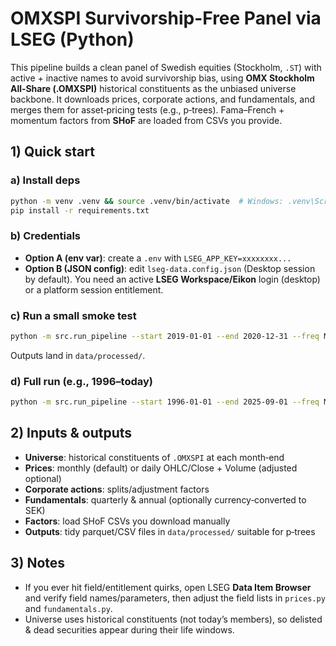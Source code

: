 # OMXSPI Survivorship-Free Panel via LSEG (Python)

This pipeline builds a clean panel of Swedish equities (Stockholm, `.ST`) with active + inactive names to avoid survivorship bias, using **OMX Stockholm All‑Share (.OMXSPI)** historical constituents as the unbiased universe backbone. It downloads prices, corporate actions, and fundamentals, and merges them for asset‑pricing tests (e.g., p‑trees). Fama–French + momentum factors from **SHoF** are loaded from CSVs you provide.

## 1) Quick start

### a) Install deps
```bash
python -m venv .venv && source .venv/bin/activate  # Windows: .venv\Scripts\activate
pip install -r requirements.txt
```

### b) Credentials

* **Option A (env var)**: create a `.env` with `LSEG_APP_KEY=xxxxxxxx...`
* **Option B (JSON config)**: edit `lseg-data.config.json` (Desktop session by default).
  You need an active **LSEG Workspace/Eikon** login (desktop) or a platform session entitlement.

### c) Run a small smoke test

```bash
python -m src.run_pipeline --start 2019-01-01 --end 2020-12-31 --freq M --universe omxspi
```

Outputs land in `data/processed/`.

### d) Full run (e.g., 1996–today)

```bash
python -m src.run_pipeline --start 1996-01-01 --end 2025-09-01 --freq M --universe omxspi --pull-ca --pull-fund
```

## 2) Inputs & outputs

* **Universe**: historical constituents of `.OMXSPI` at each month‑end
* **Prices**: monthly (default) or daily OHLC/Close + Volume (adjusted optional)
* **Corporate actions**: splits/adjustment factors
* **Fundamentals**: quarterly & annual (optionally currency‑converted to SEK)
* **Factors**: load SHoF CSVs you download manually
* **Outputs**: tidy parquet/CSV files in `data/processed/` suitable for p‑trees

## 3) Notes

* If you ever hit field/entitlement quirks, open LSEG **Data Item Browser** and verify field names/parameters, then adjust the field lists in `prices.py` and `fundamentals.py`.
* Universe uses historical constituents (not today’s members), so delisted & dead securities appear during their life windows.

